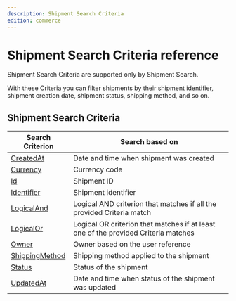 ```yaml
---
description: Shipment Search Criteria
edition: commerce
---
```


# Shipment Search Criteria reference

Shipment Search Criteria are supported only by Shipment Search.

With these Criteria you can filter shipments by their shipment identifier, shipment creation date, shipment status, shipping method, and so on.

## Shipment Search Criteria

|Search Criterion|Search based on|
|-----|-----|
|[CreatedAt](shipment_createdat_criterion.md)|Date and time when shipment was created|
|[Currency](shipment_currency_criterion.md)|Currency code|
|[Id](shipment_id_criterion.md)|Shipment ID|
|[Identifier](shipment_identifier_criterion.md)|Shipment identifier|
|[LogicalAnd](shipment_logicaland_criterion.md)|Logical AND criterion that matches if all the provided Criteria match|
|[LogicalOr](shipment_logicalor_criterion.md)|Logical OR criterion that matches if at least one of the provided Criteria matches|
|[Owner](shipment_owner_criterion.md)|Owner based on the user reference|
|[ShippingMethod](shipment_shipping_method_criterion.md)|Shipping method applied to the shipment|
|[Status](shipment_status_criterion.md)|Status of the shipment|
|[UpdatedAt](shipment_updatedat_criterion.md)|Date and time when status of the shipment was updated|